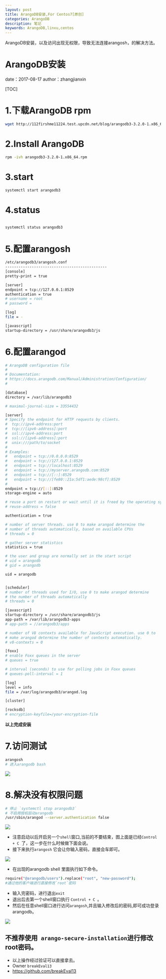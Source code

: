 ```yaml
---
layout: post
title: ArangoDB安装,For Centos7[原创]
categories: ArangoDB
description: 笔记
keywords: ArangoDB,linxu,centos
---
```



ArangoDB安装，以及访问出现无权限，导致无法连接arangosh，的解决方法。

#  ArangoDB安装
date：2017-08-17
author：zhangjianxin

[TOC]

#  1.下载ArangoDB rpm
```bash
wget http://112firshme11224.test.upcdn.net/blog/arangodb3-3.2.0-1.x86_64.rpm
```
#  2.Install ArangoDB
```bash
rpm -ivh arangodb3-3.2.0-1.x86_64.rpm
```
#  3.start
```bash
systemctl start arangodb3
```
#  4.status

```bash

systemctl status arangodb3
```
#  5.配置arangosh
```bash
/etc/arangodb3/arangosh.conf
----------------------------------------------
[console]
pretty-print = true

[server]
endpoint = tcp://127.0.0.1:8529
authentication = true
# username = root
# password =

[log]
file = -

[javascript]
startup-directory = /usr/share/arangodb3/js

```
#  6.配置arangod
```bash
# ArangoDB configuration file
#
# Documentation:
# https://docs.arangodb.com/Manual/Administration/Configuration/
#

[database]
directory = /var/lib/arangodb3

# maximal-journal-size = 33554432

[server]
# Specify the endpoint for HTTP requests by clients.
#  tcp://ipv4-address:port
#  tcp://[ipv6-address]:port
#  ssl://ipv4-address:port
#  ssl://[ipv6-address]:port
#  unix:///path/to/socket
#
# Examples:
#   endpoint = tcp://0.0.0.0:8529
#   endpoint = tcp://127.0.0.1:8529
#   endpoint = tcp://localhost:8529
#   endpoint = tcp://myserver.arangodb.com:8529
#   endpoint = tcp://[::]:8529
#   endpoint = tcp://[fe80::21a:5df1:aede:98cf]:8529
#
endpoint = tcp://[::]:8529
storage-engine = auto

# reuse a port on restart or wait until it is freed by the operating system
# reuse-address = false

authentication = true

# number of server threads. use 0 to make arangod determine the
# number of threads automatically, based on available CPUs
# threads = 0

# gather server statistics
statistics = true

# the user and group are normally set in the start script
# uid = arangodb
# gid = arangodb

uid = arangodb


[scheduler]
# number of threads used for I/O, use 0 to make arangod determine
# the number of threads automatically
# threads = 0

[javascript]
startup-directory = /usr/share/arangodb3/js
app-path = /var/lib/arangodb3-apps
# app-path = //arangodb3/apps

# number of V8 contexts available for JavaScript execution. use 0 to
# make arangod determine the number of contexts automatically.
# v8-contexts = 0

[foxx]
# enable Foxx queues in the server
# queues = true

# interval (seconds) to use for polling jobs in Foxx queues
# queues-poll-interval = 1

[log]
level = info
file = /var/log/arangodb3/arangod.log

[cluster]

[rocksdb]
# encryption-keyfile=/your-encryption-file
```

**以上完成安装**

# 7.访问测试

```bash
arangosh
# 进入arangodb bash
```
![](http://112firshme11224.test.upcdn.net/blog/20E4E40601E232AFEB557A2260F5BA20.png)


# 8.解决没有权限问题
 ```bash
 # 停止 `systemctl stop arangodb3`
 # 不启用授权启动arangodb
/usr/sbin/arangod --server.authentication false

 ```

![](http://112firshme11224.test.upcdn.net/blog/WX20170817-231202@2x.png)
 * 注意启动以后开启另一个`shell`窗口,当前的不要结束，图上面是已经`Control + C `了，这一步在什么时候做下面会说。
 * 接下来执行`arangosh` 它会让你输入密码，直接会车即可。

![](http://112firshme11224.test.upcdn.net/blog/WX20170817-231311@2x.png)

 * 在出现的arangodb shell 里面执行如下命令。

```bash
require("@arangodb/users").replace("root", "new-password");
#通过他的客户端进行直接修改`root`密码
```
 * 输入完密码，进行退出`exit`
 * 退出后去第一个shell窗口执行 `Control + C `。
 * 然后在任意shell窗口进行访问`arangosh`,并且输入修改后的密码,即可成功登录arangodb。

![](http://112firshme11224.test.upcdn.net/blog/WX20170817-231323@2x.png)

## 不推荐使用` arango-secure-installation`进行修改root密码。

* 以上操作经过验证可以直接拿去。
* Owner `breakEval13`
* https://github.com/breakEval13